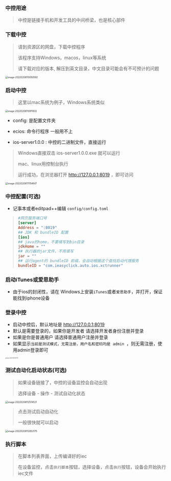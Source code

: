 ### 中控用途

> 中控是链接手机和开发工具的中间桥梁，也是核心部件



### 下载中控

> 请到资源区的网盘，下载中控程序
>
> 该程序支持Windows，macos，linux等系统
>
> 请下载对应的版本, 解压到英文目录，中文目录可能会有不可预计的问题



<img src="zh-cn/images/image-20220208110050592.png" alt="image-20220208110050592" style="zoom:50%;" />



### 启动中控

> 这里以mac系统为例子，Windows系统类似

<img src="zh-cn/images/image-20220208110911832.png" alt="image-20220208110911832" style="zoom:50%;" />

- config: 是配置文件夹

- ecios: 命令行程序 一般用不上
- ios-server1.0.0 :  中控的二进制文件，直接运行



> Windows直接双击 ios-server1.0.0.exe 就可以运行
>
> mac、linux用控制台执行
>
> 运行成功，在浏览器打开 http://127.0.0.1:8019 ，即可访问

<img src="zh-cn/images/image-20220208111154647.png" alt="image-20220208111154647" style="zoom:50%;" />

### 中控配置(可选)

- 记事本或者editpad++编辑 `config/config.toml`

> ```toml
> #网页服务端口号
> [server]
> Address = ":8019" 
> ## JDK 和 bundleID 配置
> [ios]
> ## java的home，不要填写到bin目录
> jdkHome = ""
> ## 执行器的jar文件，不用填写
> jar = ""
> ## 运行agent的 bundleID 前缀，会自动根据这个查找启动代理服务
> bundleID = "com.ieasyclick.auto.ios.xctrunner"
> ```





### 启动iTunes或爱思助手

- 由于ios的封闭性，请在 Windows上安装`iTunes`或者`爱思助手`，并打开，保证能找到iphone设备

### 登录中控

- 启动中控后，默认地址是 http://127.0.0.1:8019
- 默认是需要登录的，如果你是开发者 请选择开发者身份注册并登录
- 如果是你是普通用户 请选择普通用户注册并登录
- 如果显示`当前是测试模式，无需注册，用户名和密码均是 admin `，则无需注册，使用admin登录即可



<img src="zh-cn/images/image-20220208112147758.png" alt="image-20220208112147758" style="zoom:20%;" />

### 测试自动化启动状态(可选)

> 如果设备链接了，中控的设备监控会自动出现
>
> 选择设备 - 操作 - 测试自动化状态 

<img src="zh-cn/images/image-20220208112514521.png" alt="image-20220208112514521" style="zoom:50%;" />



> 点击测试启动自动化
>
> 一般很快就可以启动

<img src="zh-cn/images/image-20220208112853175.png" alt="image-20220208112853175" style="zoom:50%;" />



### 执行脚本

> 在脚本列表界面，上传编译好的iec
>
> 在设备监控，点击`执行脚本`按钮，选择设备，点击`执行`按钮，设备会开始执行iec文件